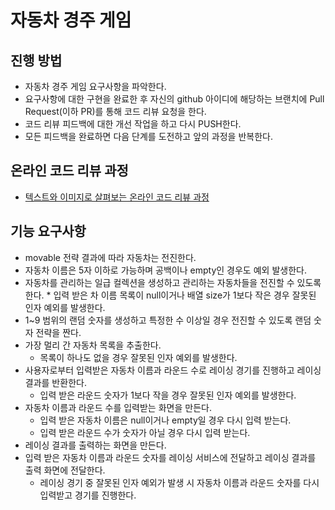 # 자동차 경주 게임
## 진행 방법
* 자동차 경주 게임 요구사항을 파악한다.
* 요구사항에 대한 구현을 완료한 후 자신의 github 아이디에 해당하는 브랜치에 Pull Request(이하 PR)를 통해 코드 리뷰 요청을 한다.
* 코드 리뷰 피드백에 대한 개선 작업을 하고 다시 PUSH한다.
* 모든 피드백을 완료하면 다음 단계를 도전하고 앞의 과정을 반복한다.

## 온라인 코드 리뷰 과정
* [텍스트와 이미지로 살펴보는 온라인 코드 리뷰 과정](https://github.com/next-step/nextstep-docs/tree/master/codereview)

## 기능 요구사항

* movable 전략 결과에 따라 자동차는 전진한다.
* 자동차 이름은 5자 이하로 가능하며 공백이나 empty인 경우도 예외 발생한다.
* 자동차를 관리하는 일급 컬렉션을 생성하고 관리하는 자동차들을 전진할 수 있도록 한다.
      * 입력 받은 차 이름 목록이 null이거나 배열 size가 1보다 작은 경우 잘못된 인자 예외를 발생한다.
* 1~9 범위의 랜덤 숫자를 생성하고 특정한 수 이상일 경우 전진할 수 있도록 랜덤 숫자 전략을 짠다.
* 가장 멀리 간 자동차 목록을 추출한다.
    * 목록이 하나도 없을 경우 잘못된 인자 예외를 발생한다.
* 사용자로부터 입력받은 자동차 이름과 라운드 수로 레이싱 경기를 진행하고 레이싱결과를 반환한다.
    * 입력 받은 라운드 숫자가 1보다 작을 경우 잘못된 인자 예외를 발생한다.
* 자동차 이름과 라운드 수를 입력받는 화면을 만든다.
    * 입력 받은 자동차 이름은 null이거나 empty일 경우 다시 입력 받는다.
    * 입력 받은 라운드 수가 숫자가 아닐 경우 다시 입력 받는다.
* 레이싱 결과를 출력하는 화면을 만든다.
* 입력 받은 자동차 이름과 라운드 숫자를 레이싱 서비스에 전달하고 레이싱 결과를 출력 화면에 전달한다.
    * 레이싱 경기 중 잘못된 인자 예외가 발생 시 자동차 이름과 라운드 숫자를 다시 입력받고 경기를 진행한다.
